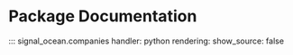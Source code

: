 # Package Documentation
::: signal_ocean.companies
    handler: python
    rendering:
      show_source: false